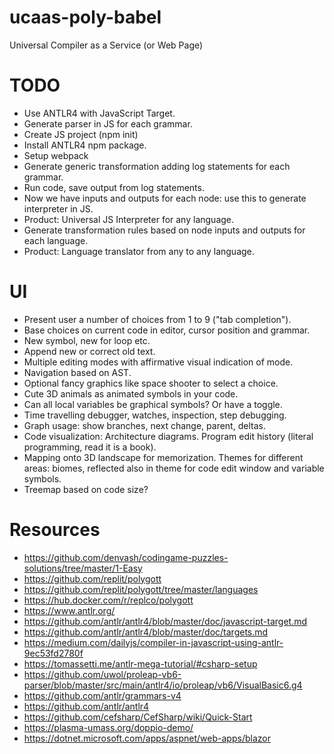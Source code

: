 # ucaas-poly-babel
Universal Compiler as a Service (or Web Page)

# TODO
 - Use ANTLR4 with JavaScript Target.
 - Generate parser in JS for each grammar.
 - Create JS project (npm init)
  - Install ANTLR4 npm package.
  - Setup webpack
 - Generate generic transformation adding log statements for each grammar.
 - Run code, save output from log statements.
 - Now we have inputs and outputs for each node: use this to generate interpreter in JS.
 - Product: Universal JS Interpreter for any language.
 - Generate transformation rules based on node inputs and outputs for each language.
 - Product: Language translator from any to any language.
 
# UI
 - Present user a number of choices from 1 to 9 ("tab completion").
 - Base choices on current code in editor, cursor position and grammar.
 - New symbol, new for loop etc.
 - Append new or correct old text.
 - Multiple editing modes with affirmative visual indication of mode.
 - Navigation based on AST.
 - Optional fancy graphics like space shooter to select a choice.
 - Cute 3D animals as animated symbols in your code.
 - Can all local variables be graphical symbols? Or have a toggle.
 - Time travelling debugger, watches, inspection, step debugging.
 - Graph usage: show branches, next change, parent, deltas.
 - Code visualization: Architecture diagrams. Program edit history (literal programming, read it is a book).
 - Mapping onto 3D landscape for memorization. Themes for different areas: biomes, reflected also in theme for code edit window and variable symbols.
 - Treemap based on code size?
 
# Resources
 - https://github.com/denvash/codingame-puzzles-solutions/tree/master/1-Easy
 - https://github.com/replit/polygott
 - https://github.com/replit/polygott/tree/master/languages
 - https://hub.docker.com/r/replco/polygott
 - https://www.antlr.org/
 - https://github.com/antlr/antlr4/blob/master/doc/javascript-target.md
 - https://github.com/antlr/antlr4/blob/master/doc/targets.md
 - https://medium.com/dailyjs/compiler-in-javascript-using-antlr-9ec53fd2780f
 - https://tomassetti.me/antlr-mega-tutorial/#csharp-setup
 - https://github.com/uwol/proleap-vb6-parser/blob/master/src/main/antlr4/io/proleap/vb6/VisualBasic6.g4
 - https://github.com/antlr/grammars-v4
 - https://github.com/antlr/antlr4
 - https://github.com/cefsharp/CefSharp/wiki/Quick-Start
 - https://plasma-umass.org/doppio-demo/
 - https://dotnet.microsoft.com/apps/aspnet/web-apps/blazor
